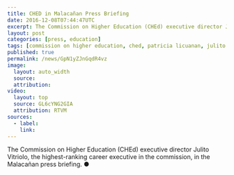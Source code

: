 ```yaml
---
title: CHED in Malacañan Press Briefing
date: 2016-12-08T07:44:47UTC
excerpt: The Commission on Higher Education (CHEd) executive director Julito Vitriolo in the Malacañan press briefing.
layout: post
categories: [press, education]
tags: [commission on higher education, ched, patricia licuanan, julito vitriolo]
published: true
permalink: /news/GpN1yZJnGqdR4vz
image:
  layout: auto_width
  source: 
  attribution: 
video:
  layout: top
  source: GL6cYNG2GIA
  attribution: RTVM
sources:
  - label:
    link:
---
```


The Commission on Higher Education (CHEd) executive director Julito Vitriolo, the highest-ranking career executive in the commission, in the Malacañan press briefing.
&#x25cf;
